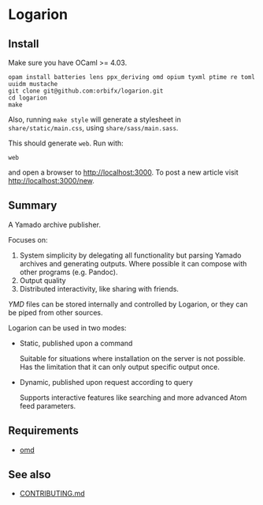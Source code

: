 # Logarion

## Install

Make sure you have OCaml >= 4.03.

    opam install batteries lens ppx_deriving omd opium tyxml ptime re toml uuidm mustache
    git clone git@github.com:orbifx/logarion.git
    cd logarion
    make

Also, running `make style` will generate a stylesheet in `share/static/main.css`, using `share/sass/main.sass`.

This should generate `web`. Run with:

    web

and open a browser to <http://localhost:3000>.
To post a new article visit <http://localhost:3000/new>.

## Summary

A Yamado archive publisher.

Focuses on:

1. System simplicity by delegating all functionality but parsing Yamado archives and generating outputs.
   Where possible it can compose with other programs (e.g. Pandoc).
2. Output quality
3. Distributed interactivity, like sharing with friends.

_YMD_ files can be stored internally and controlled by Logarion, or they can be piped from other sources.

Logarion can be used in two modes:

- Static, published upon a command

  Suitable for situations where installation on the server is not possible.
  Has the limitation that it can only output specific output once.

- Dynamic, published upon request according to query 
  
  Supports interactive features like searching and more advanced Atom feed parameters.

## Requirements

- [omd](https://github.com/ocaml/omd)

## See also

- [CONTRIBUTING.md](CONTRIBUTING.md)
